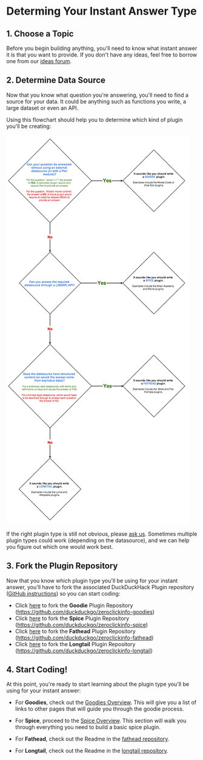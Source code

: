 # Determing Your Instant Answer Type

## 1. Choose a Topic
Before you begin building anything, you'll need to know what instant answer it is that you want to provide. If you don't have any ideas, feel free to borrow one from our [ideas forum](http://ideas.duckduckhack.com/).

## 2. Determine Data Source
Now that you know what question you're answering, you'll need to find a source for your data. It could be anything such as functions you write, a large dataset or even an API.

Using this flowchart should help you to determine which kind of plugin you'll be creating:

![plugin type flow chart](../assets/plugin_flowchart.png)

If the right plugin type is still not obvious, please <a href="https://github.com/duckduckgo/duckduckgo#can-you-help-me">ask us</a>. Sometimes multiple plugin types could work (depending on the datasource), and we can help you figure out which one would work best.

## 3. Fork the Plugin Repository

Now that you know which plugin type you'll be using for your instant answer, you'll have to fork the associated DuckDuckHack Plugin repository ([GitHub instructions](http://help.github.com/fork-a-repo/)) so you can start coding:

* Click [here](https://github.com/duckduckgo/zeroclickinfo-goodies/fork) to fork the **Goodie** Plugin Repository (https://github.com/duckduckgo/zeroclickinfo-goodies)
* Click [here](https://github.com/duckduckgo/zeroclickinfo-spice/fork) to fork the **Spice** Plugin Repository (https://github.com/duckduckgo/zeroclickinfo-spice)
* Click [here](https://github.com/duckduckgo/zeroclickinfo-fathead/fork) to fork the **Fathead** Plugin Repository (https://github.com/duckduckgo/zeroclickinfo-fathead)
* Click [here](https://github.com/duckduckgo/zeroclickinfo-longtail/fork) to fork the **Longtail** Plugin Repository (https://github.com/duckduckgo/zeroclickinfo-longtail)

## 4. Start Coding!

At this point, you're ready to start learning about the plugin type you'll be using for your instant answer:

* For **Goodies**, check out the [Goodies Overview](goodies_overview.md). This will give you a list of links to other pages that will guide you through the goodie process.

* For **Spice**, proceed to the [Spice Overview](spice_overview.md). This section will walk you through everything you need to build a basic spice plugin.

* For **Fathead**, check out the Readme in the [fathead repository](https://github.com/duckduckgo/zeroclickinfo-fathead).
* For **Longtail**, check out the Readme in the [longtail repository](https://github.com/duckduckgo/zeroclickinfo-longtail).